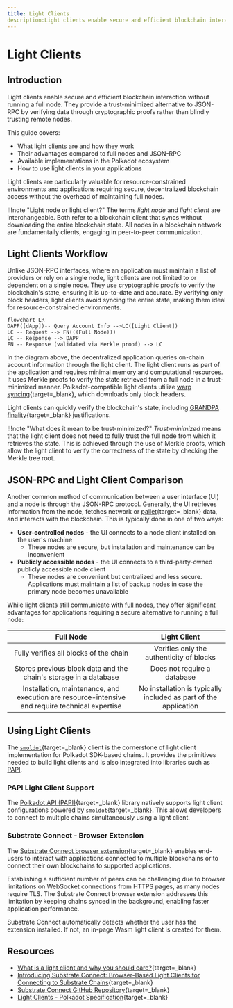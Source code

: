 ```yaml
---
title: Light Clients
description:Light clients enable secure and efficient blockchain interaction without running a full node. Learn everything you need to know about light clients on Polkadot.
---
```


# Light Clients

## Introduction

Light clients enable secure and efficient blockchain interaction without running a full node. They provide a trust-minimized alternative to JSON-RPC by verifying data through cryptographic proofs rather than blindly trusting remote nodes.

This guide covers:

- What light clients are and how they work
- Their advantages compared to full nodes and JSON-RPC
- Available implementations in the Polkadot ecosystem
- How to use light clients in your applications

Light clients are particularly valuable for resource-constrained environments and applications requiring secure, decentralized blockchain access without the overhead of maintaining full nodes.

!!!note "Light node or light client?"
    The terms _light node_ and _light client_ are interchangeable. Both refer to a blockchain client that syncs without downloading the entire blockchain state. All nodes in a blockchain network are fundamentally clients, engaging in peer-to-peer communication.

## Light Clients Workflow

Unlike JSON-RPC interfaces, where an application must maintain a list of providers or rely on a single node, light clients are not limited to or dependent on a single node. They use cryptographic proofs to verify the blockchain's state, ensuring it is up-to-date and accurate. By verifying only block headers, light clients avoid syncing the entire state, making them ideal for resource-constrained environments.

```mermaid
flowchart LR
DAPP([dApp])-- Query Account Info -->LC([Light Client])
LC -- Request --> FN(((Full Node)))
LC -- Response --> DAPP
FN -- Response (validated via Merkle proof) --> LC
```

In the diagram above, the decentralized application queries on-chain account information through the light client. The light client runs as part of the application and requires minimal memory and computational resources. It uses Merkle proofs to verify the state retrieved from a full node in a trust-minimized manner. Polkadot-compatible light clients utilize [warp syncing](https://spec.polkadot.network/sect-lightclient#sect-sync-warp-lightclient){target=\_blank}, which downloads only block headers.

Light clients can quickly verify the blockchain's state, including [GRANDPA finality](/polkadot-protocol/glossary#grandpa){target=\_blank} justifications.

!!!note "What does it mean to be trust-minimized?"
    _Trust-minimized_ means that the light client does not need to fully trust the full node from which it retrieves the state. This is achieved through the use of Merkle proofs, which allow the light client to verify the correctness of the state by checking the Merkle tree root.

## JSON-RPC and Light Client Comparison

Another common method of communication between a user interface (UI) and a node is through the JSON-RPC protocol. Generally, the UI retrieves information from the node, fetches network or [pallet](/polkadot-protocol/glossary#pallet){target=\_blank} data, and interacts with the blockchain. This is typically done in one of two ways:

- **User-controlled nodes** - the UI connects to a node client installed on the user's machine
    - These nodes are secure, but installation and maintenance can be inconvenient
- **Publicly accessible nodes** - the UI connects to a third-party-owned publicly accessible node client
    - These nodes are convenient but centralized and less secure. Applications must maintain a list of backup nodes in case the primary node becomes unavailable

While light clients still communicate with [full nodes](/polkadot-protocol/glossary#full-node), they offer significant advantages for applications requiring a secure alternative to running a full node:

| Full Node                                                                                       | Light Client                                                   |
| :---------------------------------------------------------------------------------------------: | :------------------------------------------------------------: |
| Fully verifies all blocks of the chain                                                          | Verifies only the authenticity of blocks                       |
| Stores previous block data and the chain's storage in a database                                | Does not require a database                                    |
| Installation, maintenance, and execution are resource-intensive and require technical expertise | No installation is typically included as part of the application |

## Using Light Clients

The [`smoldot`](https://github.com/smol-dot/smoldot){target=\_blank} client is the cornerstone of light client implementation for Polkadot SDK-based chains. It provides the primitives needed to build light clients and is also integrated into libraries such as [PAPI](#papi-light-client-support).

### PAPI Light Client Support

The [Polkadot API (PAPI)](/develop//toolkit/api-libraries/papi){target=\_blank} library natively supports light client configurations powered by [`smoldot`](https://github.com/smol-dot/smoldot){target=\_blank}. This allows developers to connect to multiple chains simultaneously using a light client.

### Substrate Connect - Browser Extension

The [Substrate Connect browser extension](https://www.npmjs.com/package/@substrate/connect-extension-protocol){target=\_blank} enables end-users to interact with applications connected to multiple blockchains or to connect their own blockchains to supported applications.

Establishing a sufficient number of peers can be challenging due to browser limitations on WebSocket connections from HTTPS pages, as many nodes require TLS. The Substrate Connect browser extension addresses this limitation by keeping chains synced in the background, enabling faster application performance.

Substrate Connect automatically detects whether the user has the extension installed. If not, an in-page Wasm light client is created for them.

## Resources

- [What is a light client and why you should care?](https://medium.com/paritytech/what-is-a-light-client-and-why-you-should-care-75f813ae2670){target=\_blank}
- [Introducing Substrate Connect: Browser-Based Light Clients for Connecting to Substrate Chains](https://www.parity.io/blog/introducing-substrate-connect){target=\_blank}
- [Substrate Connect GitHub Repository](https://github.com/paritytech/substrate-connect/tree/master/projects/extension){target=\_blank}
- [Light Clients - Polkadot Specification](https://spec.polkadot.network/sect-lightclient){target=\_blank}
